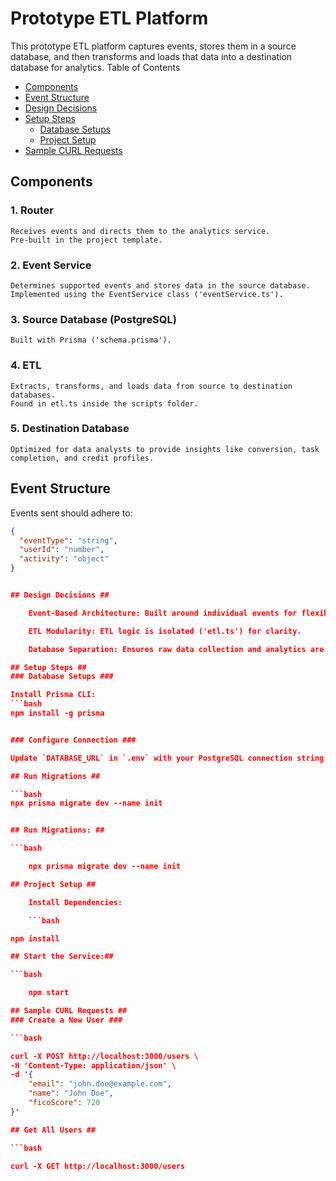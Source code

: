 
# Prototype ETL Platform 

This prototype ETL platform captures events, stores them in a source database, and then transforms and loads that data into a destination database for analytics.
Table of Contents

- [Components](#components)
- [Event Structure](#event-structure)
- [Design Decisions](#design-decisions)
- [Setup Steps](#setup-steps)
  - [Database Setups](#database-setups)
  - [Project Setup](#project-setup)
- [Sample CURL Requests](#sample-curl-requests)


## Components ##
### 1. Router ###

    Receives events and directs them to the analytics service.
    Pre-built in the project template.

### 2. Event Service ### 

    Determines supported events and stores data in the source database.
    Implemented using the EventService class ('eventService.ts').

### 3. Source Database (PostgreSQL) ### 

    Built with Prisma ('schema.prisma').

### 4. ETL ### 

    Extracts, transforms, and loads data from source to destination databases.
    Found in etl.ts inside the scripts folder.

### 5. Destination Database ### 

    Optimized for data analysts to provide insights like conversion, task completion, and credit profiles.

## Event Structure ## 

Events sent should adhere to:

```json
{
  "eventType": "string",
  "userId": "number",
  "activity": "object"
}


## Design Decisions ##

    Event-Based Architecture: Built around individual events for flexibility.

    ETL Modularity: ETL logic is isolated ('etl.ts') for clarity.

    Database Separation: Ensures raw data collection and analytics are independent.

## Setup Steps ##
### Database Setups ### 

Install Prisma CLI:
```bash
npm install -g prisma


### Configure Connection ### 

Update `DATABASE_URL` in `.env` with your PostgreSQL connection string.

## Run Migrations ##

```bash
npx prisma migrate dev --name init


## Run Migrations: ##

```bash

    npx prisma migrate dev --name init

## Project Setup ##

    Install Dependencies:

    ```bash

npm install

## Start the Service:##

```bash

    npm start

## Sample CURL Requests ##
### Create a New User ###

```bash

curl -X POST http://localhost:3000/users \
-H 'Content-Type: application/json' \
-d '{
    "email": "john.doe@example.com",
    "name": "John Doe",
    "ficoScore": 720
}'

## Get All Users ##

```bash

curl -X GET http://localhost:3000/users



